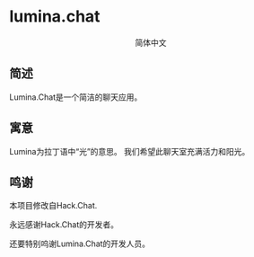 # lumina.chat
<center>简体中文</center>

## 简述
Lumina.Chat是一个简洁的聊天应用。

## 寓意
Lumina为拉丁语中“光”的意思。
我们希望此聊天室充满活力和阳光。

## 鸣谢
本项目修改自Hack.Chat.

永远感谢Hack.Chat的开发者。

还要特别呜谢Lumina.Chat的开发人员。